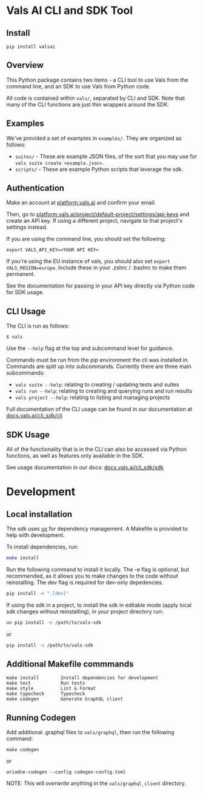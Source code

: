 # Vals AI CLI and SDK Tool

## Install

```
pip install valsai
```

## Overview

This Python package contains two items - a CLI tool to use Vals from the command line, and an SDK to
use Vals from Python code.

All code is contained within `vals/`, separated by CLI and SDK. Note that many of the CLI functions
are just thin wrappers around the SDK.

## Examples

We've provided a set of examples in `examples/`. They are organized as follows:

- `suites/` - These are example JSON files, of the sort that you may use for `vals suite create <example.json>`.
- `scripts/` - These are example Python scripts that leverage the sdk.

## Authentication

Make an account at [platform.vals.ai](https://platform.vals.ai) and confirm your email.

Then, go to [platform.vals.ai/project/default-project/settings/api-keys](https://platform.vals.ai/project/default-project/settings/api-keys) and create an API key. If using a different project, navigate to that project's settings instead.

If you are using the command line, you should set the following:

```
export VALS_API_KEY=<YOUR API KEY>
```

If you're using the EU instance of vals, you should also set `export VALS_REGION=europe`. Include these in your .zshrc / .bashrc to make them permanent.

See the documentation for passing in your API key directly via Python code for SDK usage.

## CLI Usage

The CLI is run as follows:

```
$ vals
```

Use the `--help` flag at the top and subcommand level for guidance.

Commands must be run from the pip environment the cli was installed in. Commands are split up into subcommands. Currently there are three main subcommands:

- `vals suite --help`: relating to creating / updating tests and suites
- `vals run --help`: relating to creating and querying runs and run results
- `vals project --help`: relating to listing and managing projects

Full documentation of the CLI usage can be found in our documentation at [docs.vals.ai/cli_sdk/cli](https://docs.vals.ai/cli_sdk/cli)

## SDK Usage

All of the functionality that is in the CLI can also be accessed via Python functions,
as well as features only available in the SDK.

See usage documentation in our docs: [docs.vals.ai/cli_sdk/sdk](https://docs.vals.ai/cli_sdk/sdk)

# Development

## Local installation

The sdk uses [uv](https://docs.astral.sh/uv/getting-started/installation/) for dependency management.
A Makefile is provided to help with development.

To install dependencies, run:

```bash
make install
```
Run the following command to install it locally. The -e flag is optional, but recommended, as it allows you to make changes to the code without reinstalling. The dev flag is required for dev-only depedencies.

```bash
pip install -e ".[dev]"
```

If using the sdk in a project, to install the sdk in editable mode (apply local sdk changes without reinstalling), in your project directory run:

```bash
uv pip install -e /path/to/vals-sdk
```
or

```bash
pip install -e /path/to/vals-sdk
```

## Additional Makefile commmands
```
make install        Install dependencies for development
make test           Run tests
make style          Lint & Format
make typecheck      Typecheck
make codegen        Generate GraphQL client
```

## Running Codegen

Add additional .graphql files to `vals/graphql`, then run the following command:

```
make codegen
```
or
```
ariadne-codegen --config codegen-config.toml
```

NOTE: This will _overwrite_ anything in the `vals/graphql_client` directory.
